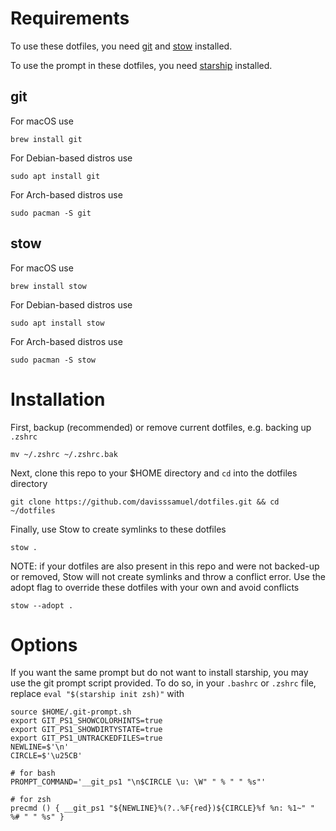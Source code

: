 # Requirements

To use these dotfiles, you need [git](https://git-scm.com/) and [stow](https://www.gnu.org/software/stow/) installed.

To use the prompt in these dotfiles, you need [starship](https://starship.rs/) installed.

## git

For macOS use

```
brew install git
```

For Debian-based distros use

```
sudo apt install git
```

For Arch-based distros use

```
sudo pacman -S git
```

## stow

For macOS use

```
brew install stow
```

For Debian-based distros use

```
sudo apt install stow
```

For Arch-based distros use

```
sudo pacman -S stow
```

# Installation


First, backup (recommended) or remove current dotfiles, e.g. backing up `.zshrc`

```
mv ~/.zshrc ~/.zshrc.bak
```

Next, clone this repo to your $HOME directory and `cd` into the dotfiles directory

```
git clone https://github.com/davisssamuel/dotfiles.git && cd ~/dotfiles
```

Finally, use Stow to create symlinks to these dotfiles

```
stow .
```

NOTE: if your dotfiles are also present in this repo and were not backed-up or removed, Stow will not create symlinks and throw a conflict error. Use the adopt flag to override these dotfiles with your own and avoid conflicts

```
stow --adopt .
```

# Options

If you want the same prompt but do not want to install starship, you may use the git prompt script provided. To do so, in your `.bashrc` or `.zshrc` file, replace `eval "$(starship init zsh)"` with

```
source $HOME/.git-prompt.sh
export GIT_PS1_SHOWCOLORHINTS=true
export GIT_PS1_SHOWDIRTYSTATE=true
export GIT_PS1_UNTRACKEDFILES=true
NEWLINE=$'\n'
CIRCLE=$'\u25CB'

# for bash
PROMPT_COMMAND='__git_ps1 "\n$CIRCLE \u: \W" " % " " %s"'

# for zsh
precmd () { __git_ps1 "${NEWLINE}%(?..%F{red})${CIRCLE}%f %n: %1~" " %# " " %s" }
```
